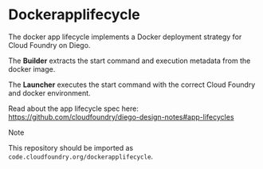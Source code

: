 # Dockerapplifecycle

The docker app lifecycle implements a Docker deployment strategy for Cloud
Foundry on Diego.

The **Builder** extracts the start command and execution metadata from the
docker image.

The **Launcher** executes the start command with the correct Cloud Foundry and
docker environment.

Read about the app lifecycle spec here:
https://github.com/cloudfoundry/diego-design-notes#app-lifecycles

> [!NOTE]
>
> This repository should be imported as `code.cloudfoundry.org/dockerapplifecycle`.
